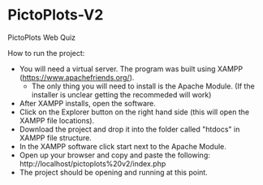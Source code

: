 # PictoPlots-V2
PictoPlots Web Quiz

How to run the project:

- You will need a virtual server. The program was built using XAMPP (https://www.apachefriends.org/).
  - The only thing you will need to install is the Apache Module. (If the installer is unclear getting the recommeded will work)
- After XAMPP installs, open the software.
- Click on the Explorer button on the right hand side (this will open the XAMPP file locations).
- Download the project and drop it into the folder called "htdocs" in XAMPP file structure.
- In the XAMPP software click start next to the Apache Module.
- Open up your browser and copy and paste the following: http://localhost/pictoplots%20v2/index.php
- The project should be opening and running at this point.

